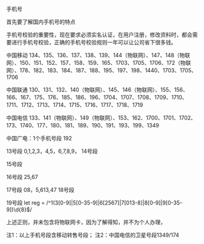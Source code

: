 手机号


首先要了解国内手机号的特点

手机号校验的重要性，现在要求必须实名认证，在用户注册，修改资料时，都会需要进行手机号校验，正确的手机号校验规则一年可以让公司省下很多钱。

中国移动
134、135、136、137、138、139、144（物联网）、147、148（物联网）、150、151、152、157、158、159、165、1703、1705、1706、172（物联网）、178、182、183、184、187、188、195、197、198、1440、1703、1705、1706

中国联通
130、131、132、140（物联网）、145、146（物联网）、155、156、166、167、175、176、185、186、196、1704、1707、1708、1709、1710、1711、1712、1713、1714、1715、1716、1717、1718、1719

中国电信
133、141（物联网）、149（物联网）、153、162、1700、1701、1702、173、1740、177、180、181、189、190、191、193、199、1349

中国广电：1个手机号段
192



13号段
0,1,2,3，4,5，6,7,8,9，
14号段

15号段

16号段
25,67

17号段
08，5,613,47
18号段

19号段
let reg = /^1(3[0-9]|5[0-35-9]|6[2567]|7[013-8]|8[0-9]|9[0-35-9])\d{8}$/


上述正则，并未包含将物联网卡，因为了解得知，并不为个人办理，

注1：以上手机号段含移动转售号段；
注2：中国电信的卫星号段1349/174